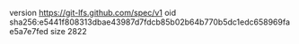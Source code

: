 version https://git-lfs.github.com/spec/v1
oid sha256:e5441f808313dbae43987d7fdcb85b02b64b770b5dc1edc658969fae5a7e7fed
size 2822
